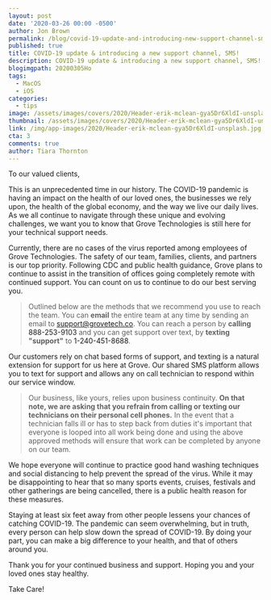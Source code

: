 ```yaml
---
layout: post
date: '2020-03-26 00:00 -0500'
author: Jon Brown
permalink: /blog/covid-19-update-and-introducing-new-support-channel-sms/
published: true
title: COVID-19 update & introducing a new support channel, SMS!
description: COVID-19 update & introducing a new support channel, SMS!
blogimgpath: 20200305Ho
tags:
  - MacOS
  - iOS
categories:
  - tips
image: /assets/images/covers/2020/Header-erik-mclean-gya5Dr6XldI-unsplash.jpg
thumbnail: /assets/images/covers/2020/Header-erik-mclean-gya5Dr6XldI-unsplash.jpg
link: /img/app-images/2020/Header-erik-mclean-gya5Dr6XldI-unsplash.jpg
cta: 3
comments: true
author: Tiara Thornton
---
```

To our valued clients,

This is an unprecedented time in our history. The COVID-19 pandemic is having an impact on the health of our loved ones, the businesses we rely upon, the health of the global economy, and the way we live our daily lives. As we all continue to navigate through these unique and evolving challenges, we want you to know that Grove Technologies is still here for your technical support needs.

Currently, there are no cases of the virus reported among employees of Grove Technologies. The safety of our team, families, clients, and partners is our top priority. Following CDC and public health guidance, Grove plans to continue to assist in the transition of offices going completely remote with continued support. You can count on us to continue to do our best serving you. 

> Outlined below are the methods that we recommend you use to reach the team. You can **email** the entire team at any time by sending an email to <a href="mailto:support@grovetech.co" class="link">support@grovetech.co</a>. You can reach a person by **calling** <a onclick="Calendly.initPopupWidget({url: 'https://calendly.com/grove-sales-team/grove-sales-call'});return false;" class="link cursor-pointer">888-253-9103</a> and you can get support over text, by **texting "support"** to <a onclick="Calendly.initPopupWidget({url: 'https://calendly.com/grove-sales-team/grove-sales-call'});return false;" class="link cursor-pointer">1-240-451-8688</a>. 

Our customers rely on chat based forms of support, and texting is a natural extension for support for us here at Grove. Our shared SMS platform allows you to text for support and allows any on call technician to respond within our service window. 

> Our business, like yours, relies upon business continuity. **On that note, we are asking that you refrain from calling or texting our technicians on their personal cell phones.** In the event that a technician falls ill or has to step back from duties it's important that everyone is looped into all work being done and using the above approved methods will ensure that work can be completed by anyone on our team. 

We hope everyone will continue to practice good hand washing techniques and social distancing to help prevent the spread of the virus. While it may be disappointing to hear that so many sports events, cruises, festivals and other gatherings are being cancelled, there is a public health reason for these measures. 

Staying at least six feet away from other people lessens your chances of catching COVID-19. The pandemic can seem overwhelming, but in truth, every person can help slow down the spread of COVID-19. By doing your part, you can make a big difference to your health, and that of others around you.

Thank you for your continued business and support. Hoping you and your loved ones stay healthy.

Take Care!  